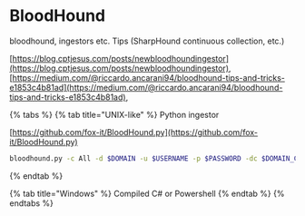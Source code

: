 # BloodHound

bloodhound, ingestors etc. Tips \(SharpHound continuous collection, etc.\)

[https://blog.cptjesus.com/posts/newbloodhoundingestor](https://blog.cptjesus.com/posts/newbloodhoundingestor), [https://medium.com/@riccardo.ancarani94/bloodhound-tips-and-tricks-e1853c4b81ad](https://medium.com/@riccardo.ancarani94/bloodhound-tips-and-tricks-e1853c4b81ad),



{% tabs %}
{% tab title="UNIX-like" %}
Python ingestor

[https://github.com/fox-it/BloodHound.py](https://github.com/fox-it/BloodHound.py)

```bash
bloodhound.py -c All -d $DOMAIN -u $USERNAME -p $PASSWORD -dc $DOMAIN_CONTROLLER
```
{% endtab %}

{% tab title="Windows" %}
Compiled C\# or Powershell
{% endtab %}
{% endtabs %}

